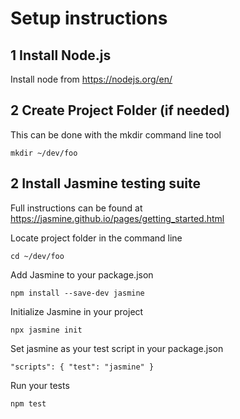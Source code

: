 # Setup instructions

## 1 Install Node.js
Install node from https://nodejs.org/en/

## 2 Create Project Folder (if needed)
This can be done with the mkdir command line tool

`mkdir ~/dev/foo`

## 2 Install Jasmine testing suite
Full instructions can be found at https://jasmine.github.io/pages/getting_started.html

Locate project folder in the command line

`cd ~/dev/foo`

Add Jasmine to your package.json

`npm install --save-dev jasmine`

Initialize Jasmine in your project

`npx jasmine init`

Set jasmine as your test script in your package.json

`"scripts": { "test": "jasmine" }`

Run your tests

`npm test`